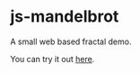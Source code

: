 # js-mandelbrot
A small web based fractal demo.

You can try it out [here](http://raspln.tk/m.html).
